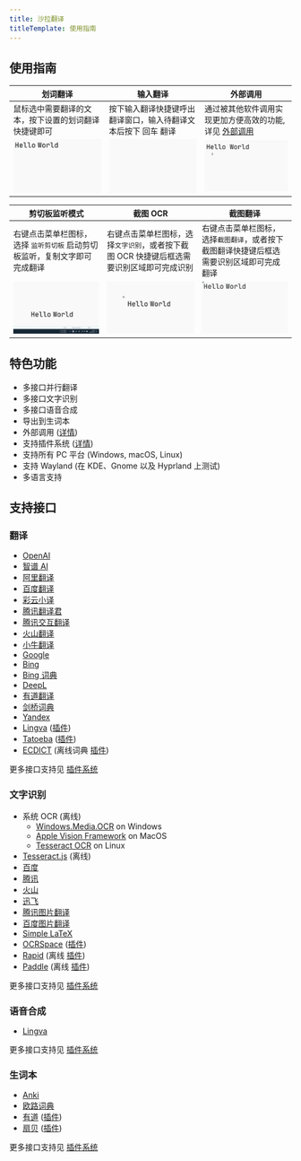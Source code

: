 ```yaml
---
title: 沙拉翻译
titleTemplate: 使用指南
---
```


## 使用指南

| 划词翻译                                             | 输入翻译                                                       | 外部调用                                                                |
| ---------------------------------------------------- | -------------------------------------------------------------- | ----------------------------------------------------------------------- |
| 鼠标选中需要翻译的文本，按下设置的划词翻译快捷键即可 | 按下输入翻译快捷键呼出翻译窗口，输入待翻译文本后按下 回车 翻译 | 通过被其他软件调用实现更加方便高效的功能, 详见 [外部调用](/docs/invoke) |
| <img src="/img/eg1.gif"/>                            | <img src="/img/eg2.gif"/>                                      | <img src="/img/eg3.gif"/>                                               |

| 剪切板监听模式                                                         | 截图 OCR                                          | 截图翻译                                         |
| ---------------------------------------------------------------------- | ------------------------------------------------- | ------------------------------------------------ |
| 右键点击菜单栏图标，选择 `监听剪切板` 启动剪切板监听，复制文字即可完成翻译 | 右键点击菜单栏图标，选择`文字识别`，或者按下截图 OCR 快捷键后框选需要识别区域即可完成识别 | 右键点击菜单栏图标，选择`截图翻译`，或者按下截图翻译快捷键后框选需要识别区域即可完成翻译 |
| <img src="/img/eg4.gif"/>                                              | <img src="/img/eg5.gif"/>                         | <img src="/img/eg6.gif"/>                        |

## 特色功能

- 多接口并行翻译
- 多接口文字识别
- 多接口语音合成
- 导出到生词本
- 外部调用 ([详情](/docs/invoke))
- 支持插件系统 ([详情](/docs/plugin))
- 支持所有 PC 平台 (Windows, macOS, Linux)
- 支持 Wayland (在 KDE、Gnome 以及 Hyprland 上测试)
- 多语言支持

## 支持接口

### 翻译

- [OpenAI](https://platform.openai.com/)
- [智谱 AI](https://www.zhipuai.cn/)
- [阿里翻译](https://www.aliyun.com/product/ai/alimt)
- [百度翻译](https://fanyi.baidu.com/)
- [彩云小译](https://fanyi.caiyunapp.com/)
- [腾讯翻译君](https://fanyi.qq.com/)
- [腾讯交互翻译](https://transmart.qq.com/)
- [火山翻译](https://translate.volcengine.com/)
- [小牛翻译](https://niutrans.com/)
- [Google](https://translate.google.com)
- [Bing](https://learn.microsoft.com/zh-cn/azure/cognitive-services/translator/)
- [Bing 词典](https://www.bing.com/dict)
- [DeepL](https://www.deepl.com/)
- [有道翻译](https://ai.youdao.com/)
- [剑桥词典](https://dictionary.cambridge.org/)
- [Yandex](https://translate.yandex.com/)
- [Lingva](https://github.com/TheDavidDelta/lingva-translate) ([插件](https://github.com/pot-app/pot-app-translate-plugin-template))
- [Tatoeba](https://tatoeba.org/) ([插件](https://github.com/pot-app/pot-app-translate-plugin-tatoeba))
- [ECDICT](https://github.com/skywind3000/ECDICT) (离线词典 [插件](https://github.com/pot-app/pot-app-translate-plugin-tatoeba))

更多接口支持见 [插件系统](/docs/plugin)

### 文字识别

- 系统 OCR (离线)
  - [Windows.Media.OCR](https://learn.microsoft.com/en-us/uwp/api/windows.media.ocr.ocrengine?view=winrt-22621) on Windows
  - [Apple Vision Framework](https://developer.apple.com/documentation/vision/recognizing_text_in_images) on MacOS
  - [Tesseract OCR](https://github.com/tesseract-ocr) on Linux
- [Tesseract.js](https://tesseract.projectnaptha.com/) (离线)
- [百度](https://ai.baidu.com/tech/ocr/general)
- [腾讯](https://cloud.tencent.com/product/ocr-catalog)
- [火山](https://www.volcengine.com/product/OCR)
- [迅飞](https://www.xfyun.cn/services/common-ocr)
- [腾讯图片翻译](https://cloud.tencent.com/document/product/551/17232)
- [百度图片翻译](https://fanyi-api.baidu.com/product/22)
- [Simple LaTeX](https://simpletex.cn/)
- [OCRSpace](https://ocr.space/) ([插件](https://github.com/pot-app/pot-app-recognize-plugin-template))
- [Rapid](https://github.com/RapidAI/RapidOcrOnnx) (离线 [插件](https://github.com/pot-app/pot-app-recognize-plugin-rapid))
- [Paddle](https://github.com/hiroi-sora/PaddleOCR-json) (离线 [插件](https://github.com/pot-app/pot-app-recognize-plugin-paddle))

更多接口支持见 [插件系统](/docs/plugin)

### 语音合成

- [Lingva](https://github.com/thedaviddelta/lingva-translate)

更多接口支持见 [插件系统](/docs/plugin)

### 生词本

- [Anki](https://apps.ankiweb.net/)
- [欧路词典](https://dict.eudic.net/)
- [有道](https://www.youdao.com/) ([插件](https://github.com/pot-app/pot-app-collection-plugin-youdao))
- [扇贝](https://web.shanbay.com/web/main) ([插件](https://github.com/pot-app/pot-app-collection-plugin-shanbay))

更多接口支持见 [插件系统](/docs/plugin)